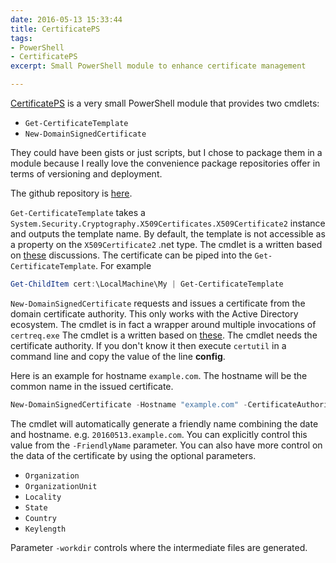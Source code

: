 ```yaml
---
date: 2016-05-13 15:33:44
title: CertificatePS
tags:
- PowerShell
- CertificatePS
excerpt: Small PowerShell module to enhance certificate management

---
```




[CertificatePS](https://www.powershellgallery.com/packages/CertificatePS/) is a very small PowerShell module that provides two cmdlets:

- `Get-CertificateTemplate`
- `New-DomainSignedCertificate`

They could have been gists or just scripts, but I chose to package them in a module because I really love the convenience package repositories offer in terms of versioning and deployment.

The github repository is [here](https://github.com/Sarafian/CertificatePS/). 

`Get-CertificateTemplate` takes a `System.Security.Cryptography.X509Certificates.X509Certificate2` instance and outputs the template name. 
By default, the template is not accessible as a property on the `X509Certificate2` .net type. The cmdlet is a written based on [these](https://social.technet.microsoft.com/Forums/ie/en-US/187698d0-5602-4301-9d0c-85e89d948ea2/user-powershell-to-get-the-template-used-to-create-a-certificate) discussions.
The certificate can be piped into the `Get-CertificateTemplate`. For example

```powershell
Get-ChildItem cert:\LocalMachine\My | Get-CertificateTemplate
```

`New-DomainSignedCertificate` requests and issues a certificate from the domain certificate authority. This only works with the Active Directory ecosystem. 
The cmdlet is in fact a wrapper around multiple invocations of `certreq.exe`
The cmdlet is a written based on [these](http://serverfault.com/questions/670160/how-can-i-create-and-install-a-domain-signed-certificate-in-iis-using-powershell).
The cmdlet needs the certificate authority. If you don't know it then execute `certutil` in a command line and copy the value of the line **config**.
 
Here is an example for hostname `example.com`. The hostname will be the common name in the issued certificate.
 
```powershell
New-DomainSignedCertificate -Hostname "example.com" -CertificateAuthority ""
```

The cmdlet will automatically generate a friendly name combining the date and hostname. e.g. `20160513.example.com`. 
You can explicitly control this value from the `-FriendlyName` parameter. You can also have more control on the data of the certificate by using the optional parameters.

- `Organization`
- `OrganizationUnit` 
- `Locality`
- `State`
- `Country`
- `Keylength`

Parameter `-workdir` controls where the intermediate files are generated.
